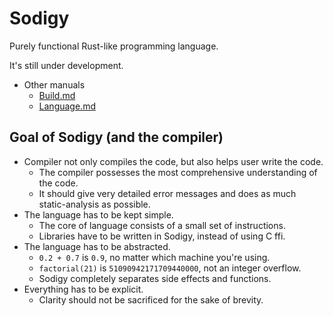 # Sodigy

Purely functional Rust-like programming language.

It's still under development.

- Other manuals
  - [Build.md](Build.md)
  - [Language.md](Language.md)

## Goal of Sodigy (and the compiler)

- Compiler not only compiles the code, but also helps user write the code.
  - The compiler possesses the most comprehensive understanding of the code.
  - It should give very detailed error messages and does as much static-analysis as possible.
- The language has to be kept simple.
  - The core of language consists of a small set of instructions.
  - Libraries have to be written in Sodigy, instead of using C ffi.
- The language has to be abstracted.
  - `0.2 + 0.7` is `0.9`, no matter which machine you're using.
  - `factorial(21)` is `51090942171709440000`, not an integer overflow.
  - Sodigy completely separates side effects and functions.
- Everything has to be explicit.
  - Clarity should not be sacrificed for the sake of brevity.

